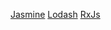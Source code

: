 [Jasmine](http://devdocs.io/jasmine/)
[Lodash](https://lodash.com/docs/)
[RxJs](http://reactivex.io/rxjs/manual/index.html)
